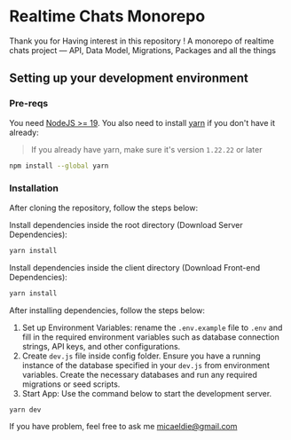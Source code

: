 # Realtime Chats Monorepo
Thank you for Having interest in this repository ! A monorepo of realtime chats project — API, Data Model, Migrations, Packages and all the things

## Setting up your development environment

### Pre-reqs

You need [NodeJS >= 19](https://nodejs.org/en/about). You also need to install [yarn](https://classic.yarnpkg.com/en/docs/install) if you don't have it already:

> If you already have yarn, make sure it's version `1.22.22` or later

```sh
npm install --global yarn
```

### Installation

After cloning the repository, follow the steps below:

Install dependencies inside the root directory (Download Server Dependencies):
```sh
yarn install
```

Install dependencies inside the client directory (Download Front-end Dependencies):
```sh
yarn install
```

After installing dependencies, follow the steps below:

1. Set up Environment Variables: rename the `.env.example` file to `.env` and fill in the required environment variables such as database connection strings, API keys, and other configurations.
2. Create `dev.js` file inside config folder. Ensure you have a running instance of the database specified in your `dev.js` from environment variables. Create the necessary databases and run any required migrations or seed scripts.
3. Start App: Use the command below to start the development server.
```sh
yarn dev
```

If you have problem, feel free to ask me [micaeldie@gmail.com](mailto:micaeldie@gmail.com)
